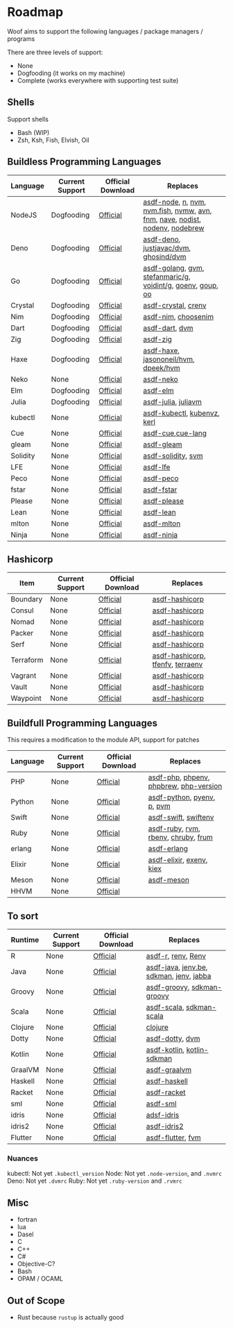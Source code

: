 # Roadmap

Woof aims to support the following languages / package managers / programs

There are three levels of support:

- None
- Dogfooding (it works on my machine)
- Complete (works everywhere with supporting test suite)

## Shells

Support shells

- Bash (WIP)
- Zsh, Ksh, Fish, Elvish, Oil

## Buildless Programming Languages

| Language | Current Support | Official Download                                     | Replaces                                                                                                                                                                                                                                                                                                                                                                                                                                                                               |
| -------- | --------------- | ----------------------------------------------------- | -------------------------------------------------------------------------------------------------------------------------------------------------------------------------------------------------------------------------------------------------------------------------------------------------------------------------------------------------------------------------------------------------------------------------------------------------------------------------------------- |
| NodeJS   | Dogfooding      | [Official](https://github.com/nodejs/node)            | [asdf-node](https://github.com/asdf-vm/asdf-node), [n](https://github.com/tj/n), [nvm](https://github.com/nvm-sh/nvm), [nvm.fish](https://github.com/jorgebucaran/nvm.fish), [nvmw](https://github.com/hakobera/nvmw), [avn](https://github.com/wbyoung/avn), [fnm](https://github.com/Schniz/fnm), [nave](https://github.com/isaacs/nave), [nodist](https://github.com/nullivex/nodist), [nodenv](https://github.com/nodenv/nodenv), [nodebrew](https://github.com/hokaccha/nodebrew) |
| Deno     | Dogfooding      | [Official](https://github.com/denoland/deno)          | [asdf-deno](https://github.com/asdf-community/asdf-deno), [justjavac/dvm](https://github.com/justjavac/dvm), [ghosind/dvm](https://github.com/ghosind/dvm)                                                                                                                                                                                                                                                                                                                             |
| Go       | Dogfooding      | [Official](https://github.com/google/go-github)       | [asdf-golang](https://github.com/kennyp/asdf-golang), [gvm](https://github.com/moovweb/gvm), [stefanmaric/g](https://github.com/stefanmaric/g), [voidint/g](https://github.com/voidint/g), [goenv](https://github.com/syndbg/goenv), [goup](https://github.com/owenthereal/goup), [oo](https://github.com/hit9/oo)                                                                                                                                                                     |
| Crystal  | Dogfooding      | [Official](https://github.com/crystal-lang/crystal)   | [asdf-crystal](https://github.com/asdf-community/asdf-crystal), [crenv](https://github.com/crenv/crenv)                                                                                                                                                                                                                                                                                                                                                                                |
| Nim      | Dogfooding      | [Official](https://github.com/nim-lang/Nim)           | [asdf-nim](https://github.com/asdf-community/asdf-nim), [choosenim](https://github.com/dom96/choosenim)                                                                                                                                                                                                                                                                                                                                                                                |
| Dart     | Dogfooding      | [Official](https://dart.dev)                          | [asdf-dart](https://github.com/PatOConnor43/asdf-dart), [dvm](https://github.com/cbracken/dvm)                                                                                                                                                                                                                                                                                                                                                                                         |
| Zig      | Dogfooding      | [Official](https://github.com/ziglang/zig)            | [asdf-zig](https://github.com/cheetah/asdf-zig)                                                                                                                                                                                                                                                                                                                                                                                                                                        |
| Haxe     | Dogfooding      | [Official](https://haxe.org/download)                 | [asdf-haxe](https://github.com/asdf-community/asdf-haxe), [jasononeil/hvm](https://github.com/jasononeil/hvm), [dpeek/hvm](https://github.com/dpeek/hvm)                                                                                                                                                                                                                                                                                                                               |
| Neko     | None            | [Official](https://github.com/HaxeFoundation/neko)    | [asdf-neko](https://github.com/asdf-community/asdf-haxe)                                                                                                                                                                                                                                                                                                                                                                                                                               |
| Elm      | Dogfooding      | [Official](https://github.com/elm/compiler)           | [asdf-elm](https://github.com/asdf-community/asdf-elm)                                                                                                                                                                                                                                                                                                                                                                                                                                 |
| Julia    | Dogfooding      | [Official](https://github.com/JuliaLang/julia)        | [asdf-julia](https://github.com/rkyleg/asdf-julia), [juliavm](https://github.com/pmargreff/juliavm)                                                                                                                                                                                                                                                                                                                                                                                    |
| kubectl  | None            | [Official](https://github.com/kubernetes/kubectl)     | [asdf-kubectl](https://github.com/asdf-community/asdf-kubectl), [kubenvz](https://github.com/nutellinoit/kubenvz), [kerl](https://github.com/kerl/kerl)                                                                                                                                                                                                                                                                                                                                |
| Cue      | None            | [Official](https://cuelang.org)                       | [asdf-cue](https://github.com/asdf-community/asdf-cue),[cue-lang](https://github.com/cue-lang/cue)                                                                                                                                                                                                                                                                                                                                                                                     |
| gleam    | None            | [Official](https://github.com/gleam-lang/gleam)       | [asdf-gleam](https://github.com/asdf-community/asdf-gleam)                                                                                                                                                                                                                                                                                                                                                                                                                             |
| Solidity | None            | [Official](https://github.com/ethereum/solidity)      | [asdf-solidity](https://github.com/refillic/asdf-solidity), [svm](https://github.com/web3j/svm)                                                                                                                                                                                                                                                                                                                                                                                        |
| LFE      | None            | [Official](https://lfe.io)                            | [asdf-lfe](https://github.com/asdf-community/asdf-lfe)                                                                                                                                                                                                                                                                                                                                                                                                                                 |
| Peco     | None            | [Official](https://github.com/peco/peco)              | [asdf-peco](https://github.com/asdf-community/asdf-peco)                                                                                                                                                                                                                                                                                                                                                                                                                               |
| fstar    | None            | [Official](https://github.com/FStarLang/FStar)        | [asdf-fstar](https://github.com/asdf-community/asdf-fstar)                                                                                                                                                                                                                                                                                                                                                                                                                             |
| Please   | None            | [Official](https://github.com/thought-machine/please) | [asdf-please](https://github.com/asdf-community/asdf-please)                                                                                                                                                                                                                                                                                                                                                                                                                           |
| Lean     | None            | [Official](https://github.com/leanprover/lean4)       | [asdf-lean](https://github.com/asdf-community/asdf-lean)                                                                                                                                                                                                                                                                                                                                                                                                                               |
| mlton    | None            | [Official](https://github.com/MLton/mlton)            | [asdf-mlton](https://github.com/asdf-community/asdf-mlton)                                                                                                                                                                                                                                                                                                                                                                                                                             |
| Ninja    | None            | [Official](https://github.com/ninja-build/ninja)      | [asdf-ninja](https://github.com/asdf-community/asdf-ninja)                                                                                                                                                                                                                                                                                                                                                                                                                             |

## Hashicorp

| Item      | Current Support | Official Download                                    | Replaces                                                                                                                                                       |
| --------- | --------------- | ---------------------------------------------------- | -------------------------------------------------------------------------------------------------------------------------------------------------------------- |
| Boundary  | None            | [Official](https://www.boundaryproject.io/downloads) | [asdf-hashicorp](https://github.com/asdf-community/asdf-hashicorp)                                                                                             |
| Consul    | None            | [Official](https://www.consul.io/downloads)          | [asdf-hashicorp](https://github.com/asdf-community/asdf-hashicorp)                                                                                             |
| Nomad     | None            | [Official](https://www.nomad.io/downloads)           | [asdf-hashicorp](https://github.com/asdf-community/asdf-hashicorp)                                                                                             |
| Packer    | None            | [Official](https://www.packer.io/downloads)          | [asdf-hashicorp](https://github.com/asdf-community/asdf-hashicorp)                                                                                             |
| Serf      | None            | [Official](https://www.serf.io/downloads.html)       | [asdf-hashicorp](https://github.com/asdf-community/asdf-hashicorp)                                                                                             |
| Terraform | None            | [Official](https://www.terraform.io/downloads)       | [asdf-hashicorp](https://github.com/asdf-community/asdf-hashicorp), [tfenfv](https://github.com/tfutils/tfenv), [terraenv](https://github.com/aaratn/terraenv) |
| Vagrant   | None            | [Official](https://www.vagrant.io/downloads)         | [asdf-hashicorp](https://github.com/asdf-community/asdf-hashicorp)                                                                                             |
| Vault     | None            | [Official](https://www.vaultproject.io/downloads)    | [asdf-hashicorp](https://github.com/asdf-community/asdf-hashicorp)                                                                                             |
| Waypoint  | None            | [Official](https://www.waypointproject.io/downloads) | [asdf-hashicorp](https://github.com/asdf-community/asdf-hashicorp)                                                                                             |

## Buildfull Programming Languages

This requires a modification to the module API, support for patches

| Language | Current Support | Official Download                                 | Replaces                                                                                                                                                                                                   |
| -------- | --------------- | ------------------------------------------------- | ---------------------------------------------------------------------------------------------------------------------------------------------------------------------------------------------------------- |
| PHP      | None            | [Official](https://github.com/php/php-src)        | [asdf-php](https://github.com/asdf-community/asdf-php), [phpenv](https://github.com/phpenv/phpenv), [phpbrew](https://github.com/phpbrew/phpbrew), [php-version](https://github.com/wilmoore/php-version)  |
| Python   | None            | [Official](https://github.com/python/cpython)     | [asdf-python](https://github.com/asdf-vm/asdf-python), [pyenv](https://github.com/pyenv/pyenv), [p](https://github.com/qw3rtman/p), [pvm](https://github.com/DrPandemic/pvm)                               |
| Swift    | None            | [Official](https://github.com/apple/swift)        | [asdf-swift](https://github.com/fcrespo82/asdf-swift), [swiftenv](https://github.com/kylef/swiftenv)                                                                                                       |
| Ruby     | None            | [Official](https://github.com/ruby/ruby)          | [asdf-ruby](https://github.com/asdf-vm/asdf-ruby), [rvm](https://rvm.io), [rbenv](https://github.com/rbenv/rbenv), [chruby](https://github.com/postmodern/chruby), [frum](https://github.com/TaKO8Ki/frum) |
| erlang   | None            | [Official](https://github.com/erlang/otp)         | [asdf-erlang](https://github.com/asdf-vm/asdf-erlang)                                                                                                                                                      |
| Elixir   | None            | [Official](https://github.com/elixir-lang/elixir) | [asdf-elixir](https://github.com/asdf-vm/asdf-elixir), [exenv](https://github.com/exenv/exenv), [kiex](https://github.com/taylor/kiex)                                                                     |
| Meson    | None            | [Official](https://github.com/mesonbuild/meson)   | [asdf-meson](https://github.com/asdf-community/asdf-meson)                                                                                                                                                 |
| HHVM     | None            | [Official](https://docs.hhvm.com/hack)            |                                                                                                                                                                                                            |

## To sort

| Runtime | Current Support | Official Download                                        | Replaces                                                                                                                                                                                              |
| ------- | --------------- | -------------------------------------------------------- | ----------------------------------------------------------------------------------------------------------------------------------------------------------------------------------------------------- |
| R       | None            | [Official](https://www.r-project.org)                    | [asdf-r](https://github.com/asdf-community/asdf-R), [renv](https://github.com/rstudio/renv), [Renv](https://github.com/viking/Renv)                                                                   |
| Java    | None            | [Official](https://github.com/openjdk/jdk)               | [asdf-java](https://github.com/halcyon/asdf-java), [jenv.be](https://www.jenv.be), [sdkman](https://sdkman.io), [jenv](https://github.com/linux-china/jenv), [jabba](https://github.com/shyiko/jabba) |
| Groovy  | None            | [Official](https://github.com/apache/groovy)             | [asdf-groovy](https://github.com/weibemoura/asdf-groovy), [sdkman-groovy](https://sdkman.io/sdks#groovy)                                                                                              |
| Scala   | None            | [Official](https://github.com/lampepfl/dotty)            | [asdf-scala](https://github.com/sylph01/asdf-scala), [sdkman-scala](https://sdkman.io/sdks#scala)                                                                                                     |
| Clojure | None            | [Official](https://github.com/clojure/clojure)           | [clojure](https://github.com/asdf-community/asdf-clojure)                                                                                                                                             |
| Dotty   | None            | [Official](https://github.com/lampepfl/dotty)            | [asdf-dotty](https://github.com/asdf-community/asdf-dotty), [dvm](https://github.com/d-ogxwx/dvm)                                                                                                     |
| Kotlin  | None            | [Official](https://github.com/JetBrains/kotlin)          | [asdf-kotlin](https://github.com/asdf-community/asdf-kotlin), [kotlin-sdkman](https://sdkman.io/sdks#kotlin)                                                                                          |
| GraalVM | None            | [Official](https://github.com/oracle/graal)              | [asdf-graalvm](https://github.com/asdf-community/asdf-graalvm)                                                                                                                                        |
| Haskell | None            | [Official](https://github.com/ghc/ghc)                   | [asdf-haskell](https://github.com/asdf-community/asdf-haskell)                                                                                                                                        |
| Racket  | None            | [Official](https://github.com/racket/racket)             | [asdf-racket](https://github.com/asdf-community/asdf-racket)                                                                                                                                          |
| sml     | None            | [Official](https://smlnj.org)                            | [asdf-sml](https://github.com/asdf-community/asdf-sml)                                                                                                                                                |
| idris   | None            | [Official](https://www.idris-lang.org)                   | [adsf-idris](https://github.com/asdf-community/asdf-idris)                                                                                                                                            |
| idris2  | None            | [Official](https://github.com/idris-lang/Idris2)         | [asdf-idris2](https://github.com/asdf-community/asdf-idris2)                                                                                                                                          |
| Flutter | None            | [Official](https://docs.flutter.dev/get-started/install) | [asdf-flutter](https://github.com/oae/asdf-flutter), [fvm](https://github.com/befovy/fvm)                                                                                                             |

### Nuances

kubectl: Not yet `.kubectl_version`
Node: Not yet `.node-version`, and `.nvmrc`
Deno: Not yet `.dvmrc`
Ruby: Not yet `.ruby-version` and `.rvmrc`

## Misc

- fortran
- lua
- Dasel
- C
- C++
- C#
- Objective-C?
- Bash
- OPAM / OCAML

## Out of Scope

- Rust because `rustup` is actually good
